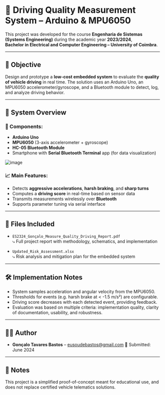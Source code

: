 # 🚗 Driving Quality Measurement System – Arduino & MPU6050

This project was developed for the course **Engenharia de Sistemas (Systems Engineering)** during the academic year **2023/2024**,  
**Bachelor in Electrical and Computer Engineering – University of Coimbra**.

---

## 🎯 Objective

Design and prototype a **low-cost embedded system** to evaluate the **quality of vehicle driving** in real time. The solution uses an Arduino Uno, an MPU6050 accelerometer/gyroscope, and a Bluetooth module to detect, log, and analyze driving behavior.

---

## 🧱 System Overview

### 🔌 Components:
- **Arduino Uno**
- **MPU6050** (3-axis accelerometer + gyroscope)
- **HC-05 Bluetooth Module**
- Smartphone with **Serial Bluetooth Terminal** app (for data visualization)

![image](https://github.com/user-attachments/assets/48ea4489-7567-46f3-8cb0-b54b0496b6f4)


### 📈 Main Features:
- Detects **aggressive accelerations**, **harsh braking**, and **sharp turns**
- Computes a **driving score** in real-time based on sensor data
- Transmits measurements wirelessly over **Bluetooth**
- Supports parameter tuning via serial interface

---

## 📂 Files Included

- `ES2324_Gonçalo_Measure_Quality_Driving_Report.pdf`  
  ⤷ Full project report with methodology, schematics, and implementation

- `Updated_Risk_Assessment.xlsx`  
  ⤷ Risk analysis and mitigation plan for the embedded system

---

## 🛠️ Implementation Notes

- System samples acceleration and angular velocity from the MPU6050.
- Thresholds for events (e.g. harsh brake at < -1.5 m/s²) are configurable.
- Driving score decreases with each detected event, providing feedback.
- Evaluation was based on multiple criteria: implementation quality, clarity of documentation, usability, and robustness.

---

## 👨‍🎓 Author

- **Gonçalo Tavares Bastos** – eusoudebastos@gmail.com
📅 Submitted: June 2024

---

## 📝 Notes

This project is a simplified proof-of-concept meant for educational use, and does not replace certified vehicle telematics solutions.

